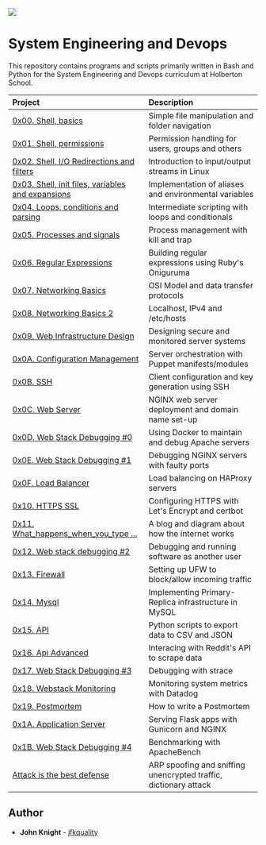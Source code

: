 ![](https://www.worldatlas.com/r/w960-q80/upload/35/76/7b/shutterstock-260365799.jpg)

# System Engineering and Devops

This repository contains programs and scripts primarily written in Bash and Python for the System Engineering and Devops curriculum at Holberton School.

| Project | Description |
| :--- | :---|
| [0x00. Shell, basics ](./0x00-shell_basics) | Simple file manipulation and folder navigation |
| [0x01. Shell, permissions ](./0x01-shell_permissions) | Permission handling for users, groups and others |
| [0x02. Shell, I/O Redirections and filters ](./0x02-shell_redirections) | Introduction to input/output streams in Linux |
| [0x03. Shell, init files, variables and expansions ](./0x03-shell_variables_expansions) | Implementation of aliases and environmental variables |
| [0x04. Loops, conditions and parsing ](./0x04-loops_conditions_and_parsing) | Intermediate scripting with loops and conditionals |
| [0x05. Processes and signals ](./0x05-processes_and_signals) | Process management with kill and trap |
| [0x06. Regular Expressions ](./0x06-) | Building regular expressions using Ruby's Oniguruma |
| [0x07. Networking Basics ](./0x07-networking_basics) | OSI Model and data transfer protocols |
| [0x08. Networking Basics 2 ](./0x08-networking_basics_2) | Localhost, IPv4 and /etc/hosts |
| [0x09. Web Infrastructure Design ](./0x09-web_infrastructure_design) | Designing secure and monitored server systems |
| [0x0A. Configuration Management ](./0x0A-configuration_management) | Server orchestration with Puppet manifests/modules |
| [0x0B. SSH ](./0x0B-ssh) | Client configuration and key generation using SSH |
| [0x0C. Web Server ](./0x0C-web_server) | NGINX web server deployment and domain name set-up |
| [0x0D. Web Stack Debugging #0 ](./0x0D-web_stack_debugging_0) | Using Docker to maintain and debug Apache servers |
| [0x0E. Web Stack Debugging #1 ](./0x0E-web_stack_debugging_1) | Debugging NGINX servers with faulty ports |
| [0x0F. Load Balancer](./0x0F-load_balancer) | Load balancing on HAProxy servers |
| [0x10. HTTPS SSL](./0x10-https_ssl) | Configuring HTTPS with Let's Encrypt and certbot |
| [0x11. What_happens_when_you_type \.\.\.](./0x11-what_happens_when_your_type_holbertonschool_com_in_your_browser_and_press_enter) | A blog and diagram about how the internet works |
| [0x12. Web stack debugging #2](./0x12-web_stack_debugging_2) | Debugging and running software as another user |
| [0x13. Firewall](./0x13-firewall) | Setting up UFW to block/allow incoming traffic |
| [0x14. Mysql](./0x14-mysql) | Implementing Primary-Replica infrastructure in MySQL |
| [0x15. API](./0x15-api) | Python scripts to export data to CSV and JSON |
| [0x16. Api Advanced](./0x16-api_advanced)| Interacing with Reddit's API to scrape data |
| [0x17. Web Stack Debugging #3](./0x17-web_stack_debugging_3)| Debugging with strace |
| [0x18. Webstack Monitoring](./0x18-webstack_monitoring)| Monitoring system metrics with Datadog |
| [0x19. Postmortem](./0x19-postmortem)| How to write a Postmortem |
| [0x1A. Application Server](./0x1A-application_server) | Serving Flask apps with Gunicorn and NGINX |
| [0x1B. Web Stack Debugging #4](./0x1B-web_stack_debugging_4) | Benchmarking with ApacheBench |
| [Attack is the best defense](./attack_is_the_best_defense) | ARP spoofing and sniffing unencrypted traffic, dictionary attack |

## Author

- **John Knight** - [jfkquality](https:///github.com/jfkquality)
